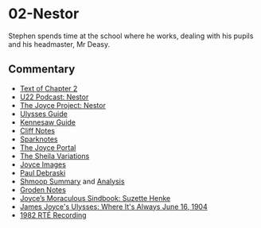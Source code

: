 # 02-Nestor

Stephen spends time at the school where he works,
dealing with his pupils and his headmaster, Mr Deasy.

## Commentary

- [Text of Chapter 2](http://www.online-literature.com/james_joyce/ulysses/2/)
- [U22 Podcast: Nestor](https://u22pod.com/episodes/t9rvimwzwk9uto5mmlxss25gx4dndi)
- [The Joyce Project: Nestor](http://m.joyceproject.com/chapters/nestor.html)
- [Ulysses Guide](http://www.ulyssesguide.com/nestor)
- [Kennesaw Guide](http://web.archive.org/web/20120618124805/http://ksumail.kennesaw.edu/~mglosup/ulysses/nestor.htm)
- [Cliff Notes](http://www.cliffsnotes.com/literature/u/ulysses/summary-and-analysis/chapter-2)
- [Sparknotes](http://www.sparknotes.com/lit/ulysses/section1/page/2/)
- [The Joyce Portal](http://web.archive.org/web/20130409060521/http://www.robotwisdom.com/jaj/ulysses/index.html#nestor)
- [The Sheila Variations](http://www.sheilaomalley.com/?p=7548)
- [Joyce Images](http://www.joyceimages.com/chapter/02/)
- [Paul Debraski](http://ijustreadaboutthat.wordpress.com/2010/07/12/james-joyce-week-1-ulysses-1922/)
- [Shmoop Summary](http://www.shmoop.com/ulysses-joyce/episode-2-nestor-summary.html) and [Analysis](http://www.shmoop.com/ulysses-joyce/nestor-analysis-summary.html)
- [Groden Notes](http://www.michaelgroden.com/notes/open02.html)
- [Joyce’s Moraculous Sindbook: Suzette Henke](https://ohiostatepress.org/Books/Complete%20PDFs/Henke%20Joyces/04.pdf)
- [James Joyce's Ulysses: Where It's Always June 16, 1904](http://loki.stockton.edu/~kinsellt/projects/ulysses/nestor.html)
- [1982 RTÉ Recording](https://archive.org/download/Ulysses-Audiobook-Merged/02__Nestor.mp3)
